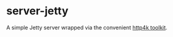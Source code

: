 # server-jetty

A simple Jetty server wrapped via the convenient [http4k toolkit](https://github.com/http4k/http4k).
